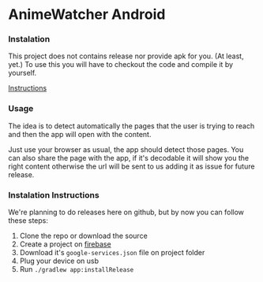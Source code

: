 # AnimeWatcher Android

### Instalation
This project does not contains release nor provide apk for you.
(At least, yet.)
To use this you will have to checkout the code and compile it by yourself.

[Instructions](#instalation-instructions)

### Usage
The idea is to detect automatically the pages that the user is trying to reach and then the app will open with the content.

Just use your browser as usual, the app should detect those pages.
You can also share the page with the app, if it's decodable it will show you the right content otherwise the url will be sent to us adding it as issue for future release.

### Instalation Instructions
We're planning to do releases here on github, but by now you can follow these steps:
1. Clone the repo or download the source
1. Create a project on [firebase](https://firebase.google.com/)
1. Download it's `google-services.json` file on project folder
1. Plug your device on usb
1. Run `./gradlew app:installRelease`